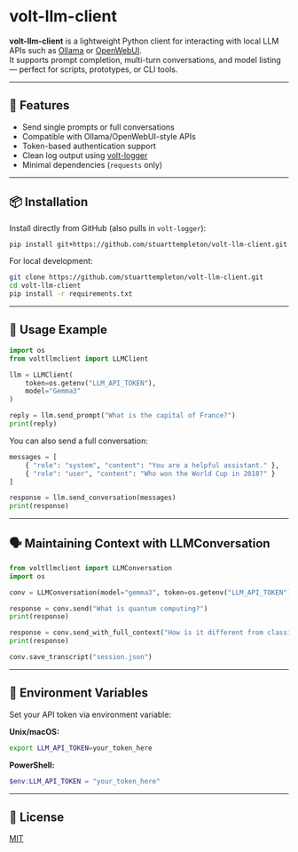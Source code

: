 # volt-llm-client

**volt-llm-client** is a lightweight Python client for interacting with local LLM APIs such as [Ollama](https://ollama.com/) or [OpenWebUI](https://github.com/open-webui/open-webui).  
It supports prompt completion, multi-turn conversations, and model listing — perfect for scripts, prototypes, or CLI tools.

---

## 🔧 Features

- Send single prompts or full conversations
- Compatible with Ollama/OpenWebUI-style APIs
- Token-based authentication support
- Clean log output using [volt-logger](https://github.com/stuarttempleton/volt-logger)
- Minimal dependencies (`requests` only)

---

## 📦 Installation

Install directly from GitHub (also pulls in `volt-logger`):

```bash
pip install git+https://github.com/stuarttempleton/volt-llm-client.git
````

For local development:

```bash
git clone https://github.com/stuarttempleton/volt-llm-client.git
cd volt-llm-client
pip install -r requirements.txt
```

---

## 🧪 Usage Example

```python
import os
from voltllmclient import LLMClient

llm = LLMClient(
    token=os.getenv("LLM_API_TOKEN"),
    model="Gemma3"
)

reply = llm.send_prompt("What is the capital of France?")
print(reply)
```

You can also send a full conversation:

```python
messages = [
    { "role": "system", "content": "You are a helpful assistant." },
    { "role": "user", "content": "Who won the World Cup in 2018?" }
]

response = llm.send_conversation(messages)
print(response)
```

---

## 🗣️ Maintaining Context with LLMConversation

```python
from voltllmclient import LLMConversation
import os

conv = LLMConversation(model="gemma3", token=os.getenv("LLM_API_TOKEN"))

response = conv.send("What is quantum computing?")
print(response)

response = conv.send_with_full_context("How is it different from classical computing?")
print(response)

conv.save_transcript("session.json")
```

---

## 🔐 Environment Variables

Set your API token via environment variable:

**Unix/macOS:**

```bash
export LLM_API_TOKEN=your_token_here
```

**PowerShell:**

```powershell
$env:LLM_API_TOKEN = "your_token_here"
```

---

## 🪪 License

[MIT](LICENSE)


